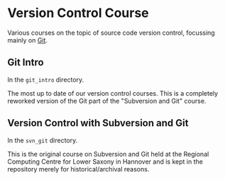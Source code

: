 # Version Control Course

Various courses on the topic of source code version control, focussing
mainly on [Git](http://git-scm.com/).

## Git Intro

In the `git_intro` directory.

The most up to date of our version control courses.  This is a completely
reworked version of the Git part of the "Subversion and Git" course.

## Version Control with Subversion and Git

In the `svn_git` directory.

This is the original course on Subversion and Git held at the Regional
Computing Centre for Lower Saxony in Hannover and is kept in the repository
merely for historical/archival reasons.
